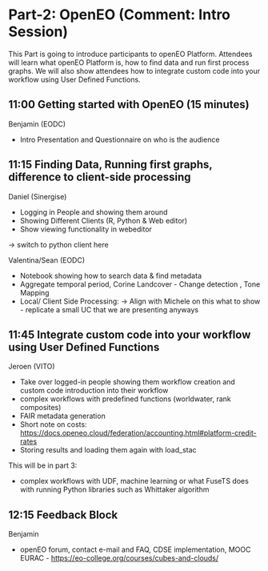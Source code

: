 # Part-2: OpenEO (Comment: Intro Session)

This Part is going to introduce participants to openEO Platform. Attendees will learn what openEO Platform is, how to find data and run first process graphs. 
We will also show attendees how to integrate custom code into your workflow using User Defined Functions.

## 11:00 Getting started with OpenEO (15 minutes) 
Benjamin (EODC)

- Intro Presentation and Questionnaire on who is the audience


## 11:15 Finding Data, Running first graphs, difference to client-side processing

Daniel (Sinergise)
- Logging in People and showing them around
- Showing Different Clients (R, Python & Web editor)
- Show viewing functionality in webeditor  

-> switch to python client here

Valentina/Sean (EODC)

- Notebook showing how to search data & find metadata
- Aggregate temporal period, Corine Landcover - Change detection , Tone Mapping
- Local/ Client Side Processing: → Align with Michele on this what to show - replicate a small UC that we are presenting anyways


## 11:45 Integrate custom code into your workflow using User Defined Functions 
Jeroen (VITO)
 
- Take over logged-in people showing them workflow creation and custom code introduction into their workflow 
- complex workflows with predefined functions (worldwater, rank composites)
- FAIR metadata generation
- Short note on costs: https://docs.openeo.cloud/federation/accounting.html#platform-credit-rates
- Storing results and loading them again with load_stac

This will be in part 3:
- complex workflows with UDF, machine learning or what FuseTS does with running Python libraries such as Whittaker algorithm 


## 12:15 Feedback Block
Benjamin
- openEO forum, contact e-mail and FAQ, CDSE implementation, MOOC EURAC - https://eo-college.org/courses/cubes-and-clouds/ 




